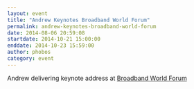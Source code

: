 ```yaml
---
layout: event
title: "Andrew Keynotes Broadband World Forum"
permalink: andrew-keynotes-broadband-world-forum
date: 2014-08-06 20:59:08
startdate: 2014-10-21 15:00:00
enddate: 2014-10-23 15:59:00
author: phobos
category: event
---
```


Andrew delivering keynote address at [Broadband World Forum](http://broadbandworldforum.com/)
